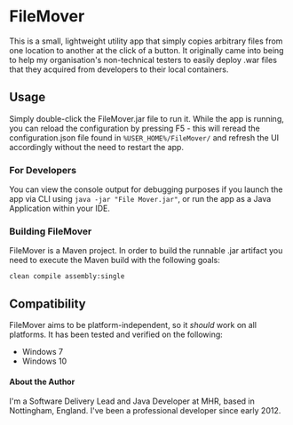 # FileMover

This is a small, lightweight utility app that simply copies arbitrary files from one location to another at the click of a button. It originally came into being to help my organisation's non-technical testers to easily deploy .war files that they acquired from developers to their local containers.

## Usage

Simply double-click the FileMover.jar file to run it. While the app is running, you can reload the configuration by pressing F5 - this will reread the configuration.json file found in `%USER_HOME%/FileMover/` and refresh the UI accordingly without the need to restart the app.

### For Developers

You can view the console output for debugging purposes if you launch the app via CLI using `java -jar "File Mover.jar"`, or run the app as a Java Application within your IDE.

### Building FileMover

FileMover is a Maven project. In order to build the runnable .jar artifact you need to execute the Maven build with the following goals:

`clean compile assembly:single`

## Compatibility

FileMover aims to be platform-independent, so it _should_ work on all platforms. It has been tested and verified on the following:
 - Windows 7
 - Windows 10

#### About the Author

I'm a Software Delivery Lead and Java Developer at MHR, based in Nottingham, England. I've been a professional developer since early 2012.
